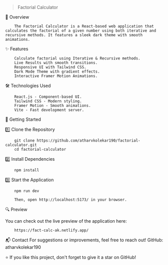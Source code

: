 > Factorial Calculator

📌 Overview

        The Factorial Calculator is a React-based web application that calculates the factorial of a given number using both iterative and recursive methods. It features a sleek dark theme with smooth animations.

✨ Features

        Calculate factorial using Iterative & Recursive methods.
        Live Results with smooth transitions.
        Responsive UI with Tailwind CSS.
        Dark Mode Theme with gradient effects.                
        Interactive Framer Motion Animations.

🛠️ Technologies Used

        React.js - Component-based UI.
        Tailwind CSS - Modern styling.
        Framer Motion - Smooth animations.
        Vite - Fast development server.

🚀 Getting Started

1️⃣ Clone the Repository

        git clone https://github.com/atharvkolekar190/factorial-calculator.git
        cd factorial-calculator

2️⃣ Install Dependencies

        npm install

3️⃣ Start the Application

        npm run dev

        Then, open http://localhost:5173/ in your browser.

🔍 Preview

You can check out the live preview of the application here:
        
        https://fact-calc-ak.netlify.app/

📬 Contact
        For suggestions or improvements, feel free to reach out!
        GitHub: atharvkolekar190

⭐ If you like this project, don't forget to give it a star on GitHub!

